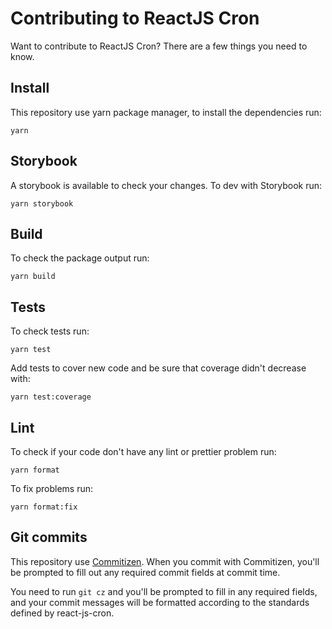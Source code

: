 # Contributing to ReactJS Cron

Want to contribute to ReactJS Cron? There are a few things you need to know.

## Install

This repository use yarn package manager, to install the dependencies run:

`yarn`

## Storybook

A storybook is available to check your changes.
To dev with Storybook run:

`yarn storybook`

## Build

To check the package output run:

`yarn build`

## Tests

To check tests run:

`yarn test`

Add tests to cover new code and be sure that coverage didn't decrease with:

`yarn test:coverage`

## Lint

To check if your code don't have any lint or prettier problem run:

`yarn format`

To fix problems run:

`yarn format:fix`

## Git commits

This repository use [Commitizen](https://github.com/commitizen/cz-cli).
When you commit with Commitizen, you'll be prompted to fill out any required commit fields at commit time.

You need to run `git cz` and you'll be prompted to fill in any required fields, and your commit messages will be formatted according to the standards defined by react-js-cron.
